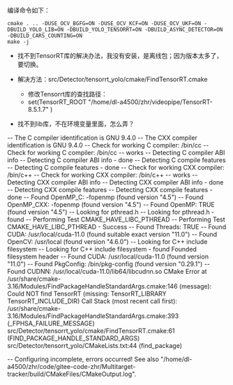 
编译命令如下：

```
cmake . .. -DUSE_OCV_BGFG=ON -DUSE_OCV_KCF=ON -DUSE_OCV_UKF=ON -DBUILD_YOLO_LIB=ON -DBUILD_YOLO_TENSORRT=ON -DBUILD_ASYNC_DETECTOR=ON -DBUILD_CARS_COUNTING=ON
make -j
```

* 找不到TensorRT库的解决办法，我没有安装，是离线包；因为版本太多了，要切换。
* 解决方法：src/Detector/tensorrt_yolo/cmake/FindTensorRT.cmake

  * 修改Tensorrt库的查找路径：
  * set(TensorRT_ROOT "/home/dl-a4500/zhr/videopipe/TensorRT-8.5.1.7" )
* 找不到lib库，不在环境变量里面，怎么弄？

-- The C compiler identification is GNU 9.4.0
-- The CXX compiler identification is GNU 9.4.0
-- Check for working C compiler: /bin/cc
-- Check for working C compiler: /bin/cc -- works
-- Detecting C compiler ABI info
-- Detecting C compiler ABI info - done
-- Detecting C compile features
-- Detecting C compile features - done
-- Check for working CXX compiler: /bin/c++
-- Check for working CXX compiler: /bin/c++ -- works
-- Detecting CXX compiler ABI info
-- Detecting CXX compiler ABI info - done
-- Detecting CXX compile features
-- Detecting CXX compile features - done
-- Found OpenMP_C: -fopenmp (found version "4.5")
-- Found OpenMP_CXX: -fopenmp (found version "4.5")
-- Found OpenMP: TRUE (found version "4.5")
-- Looking for pthread.h
-- Looking for pthread.h - found
-- Performing Test CMAKE_HAVE_LIBC_PTHREAD
-- Performing Test CMAKE_HAVE_LIBC_PTHREAD - Success
-- Found Threads: TRUE
-- Found CUDA: /usr/local/cuda-11.0 (found suitable exact version "11.0")
-- Found OpenCV: /usr/local (found version "4.6.0")
-- Looking for C++ include filesystem
-- Looking for C++ include filesystem - found
Founded filesystem header
-- Found CUDA: /usr/local/cuda-11.0 (found version "11.0")
-- Found PkgConfig: /bin/pkg-config (found version "0.29.1")
-- Found CUDNN: /usr/local/cuda-11.0/lib64/libcudnn.so
CMake Error at /usr/share/cmake-3.16/Modules/FindPackageHandleStandardArgs.cmake:146 (message):
  Could NOT find TensorRT (missing: TensorRT_LIBRARY TensorRT_INCLUDE_DIR)
Call Stack (most recent call first):
  /usr/share/cmake-3.16/Modules/FindPackageHandleStandardArgs.cmake:393 (_FPHSA_FAILURE_MESSAGE)
  src/Detector/tensorrt_yolo/cmake/FindTensorRT.cmake:61 (FIND_PACKAGE_HANDLE_STANDARD_ARGS)
  src/Detector/tensorrt_yolo/CMakeLists.txt:44 (find_package)

-- Configuring incomplete, errors occurred!
See also "/home/dl-a4500/zhr/code/gitee-code-zhr/Multitarget-tracker/build/CMakeFiles/CMakeOutput.log".
